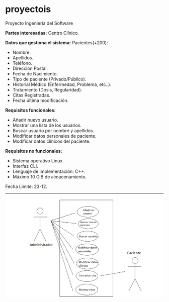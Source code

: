 # proyectois
Proyecto Ingeniería del Software

**Partes interesadas:** Centro Clínico.

**Datos que gestiona el sistema:**
Pacientes(+200):
- Nombre.
- Apellidos.
- Teléfono.
- Dirección Postal.
- Fecha de Nacimiento.
- Tipo de paciente (Privado/Público).
- Historial Médico (Enfermedad, Problema, etc..).
- Tratamiento (Dósis, Regularidad).
- Citas Registradas.
- Fecha última modificación.


**Requisitos funcionales:**
- Añadir nuevo usuario.
- Mostrar una lista de los usuarios.
- Buscar usuario por nombre y apellidos.
- Modificar datos personales de paciente.
- Modificar datos clínicos del paciente.



**Requisitos no funcionales:**
- Sistema operativo Linux.
- Interfaz CLI.
- Lenguaje de implementación: C++.
- Máximo 10 GiB de almacenamiento.


Fecha Límite: 23-12.

---




![Diagrama de casos de uso](Diagrama.jpg)







